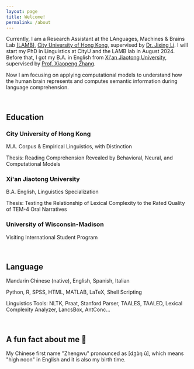 ```yaml
---
layout: page
title: Welcome!
permalink: /about
---
```

Currently, I am a Research Assistant at the LAnguages, Machines & Brains Lab [(LAMB)](https://compneurolinglab.github.io/), [City University of Hong Kong](https://www.cityu.edu.hk/), supervised by [Dr. Jixing Li](https://jixing-li.github.io/). I will start my PhD in Linguistics at CityU and the LAMB lab in August 2024. Before that, I got my B.A. in English from [Xi'an Jiaotong University](http://www.xjtu.edu.cn), supervised by [Prof. Xiaopeng Zhang](http://gr.xjtu.edu.cn/en/web/zhangxp).

Now I am focusing on applying computational models to understand how the human brain represents and computes semantic information during language comprehension.

<br>

## Education

### City University of Hong Kong

 M.A. Corpus & Empirical Linguistics, with Distinction

 Thesis: Reading Comprehension Revealed by Behavioral, Neural, and Computational Models

### Xi'an Jiaotong University

 B.A. English, Linguistics Specialization

 Thesis: Testing the Relationship of Lexical Complexity to the Rated Quality of TEM-4 Oral Narratives

### University of Wisconsin-Madison

 Visiting International Student Program

<br>

## Language

Mandarin Chinese (native), English, Spanish, Italian

Python, R, SPSS, HTML, MATLAB, LaTeX, Shell Scripting

Linguistics Tools: NLTK, Praat, Stanford Parser, TAALES, TAALED, Lexical Complexity Analyzer, LancsBox, AntConc...

<br>

## A fun fact about me 🥳

My Chinese first name "Zhengwu" pronounced as [dʒə̀ŋ ǔ], which means "high noon" in English and it is also my birth time.  
